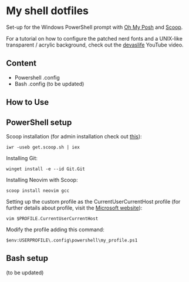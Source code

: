 # My shell dotfiles

Set-up for the Windows PowerShell prompt with [Oh My Posh](https://github.com/JanDeDobbeleer/oh-my-posh) and [Scoop](https://github.com/ScoopInstaller/Scoop).

For a tutorial on how to configure the patched nerd fonts and a UNIX-like transparent / acrylic background, check out the [devaslife](https://www.youtube.com/watch?v=5-aK2_WwrmM) YouTube video.

## Content
* Powershell .config
* Bash .config (to be updated)

## How to Use

## PowerShell setup

Scoop installation (for admin installation check out [this](https://github.com/ScoopInstaller/Install#for-admin)):

```
iwr -useb get.scoop.sh | iex
```

Installing Git:

```
winget install -e --id Git.Git
```

Installing Neovim with Scoop:

```
scoop install neovim gcc
```

Setting up the custom profile as the CurrentUserCurrentHost profile (for further details about profile, visit the [Microsoft website](https://docs.microsoft.com/en-us/powershell/module/microsoft.powershell.core/about/about_profiles?view=powershell-7.2)):

```
vim $PROFILE.CurrentUserCurrentHost
```

Modify the profile adding this command:

```
$env:USERPROFILE\.config\powershell\my_profile.ps1
```

## Bash setup

(to be updated)